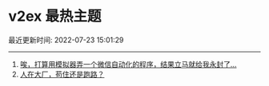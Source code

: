 # v2ex 最热主题

最近更新时间: 2022-07-23 15:01:29

--- 
1. [唉，打算用模拟器弄一个微信自动化的程序，结果立马就给我永封了...](https://www.v2ex.com/t/868138) 
2. [人在大厂，苟住还是跑路？](https://www.v2ex.com/t/868157) 
